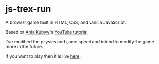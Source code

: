 # js-trex-run

A browser game built in HTML, CSS, and vanilla JavaScript.  

Based on [Ania Kubow](https://github.com/kubowania/)'s [YouTube tutorial](https://www.youtube.com/watch?v=OnkimGiEkb4).  

I've modified the physics and game speed and intend to modify the game more in the future.  

If you want to play then it is live [here](https:brendangasparin.github.io/js-dinosaur-game/).